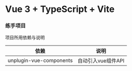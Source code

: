 # Vue 3 + TypeScript + Vite

### 练手项目

项目所用依赖与说明

| 依赖                    | 说明               |
| ----------------------- | ------------------ |
| unplugin-vue-components | 自动引入vue组件API |

